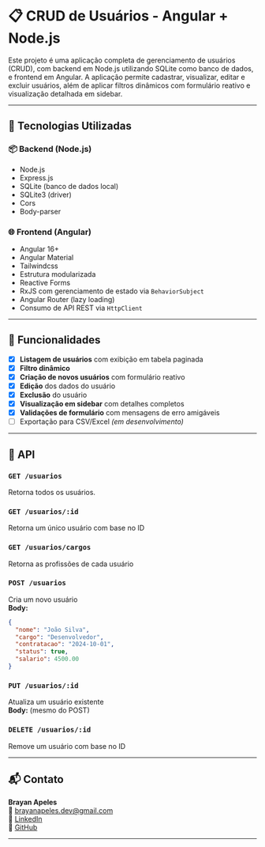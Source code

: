 # 📋 CRUD de Usuários - Angular + Node.js

Este projeto é uma aplicação completa de gerenciamento de usuários (CRUD), com backend em Node.js utilizando SQLite como banco de dados, e frontend em Angular. A aplicação permite cadastrar, visualizar, editar e excluir usuários, além de aplicar filtros dinâmicos com formulário reativo e visualização detalhada em sidebar.

---

## 🚀 Tecnologias Utilizadas

### 📦 Backend (Node.js)
- Node.js
- Express.js
- SQLite (banco de dados local)
- SQLite3 (driver)
- Cors
- Body-parser

### 🌐 Frontend (Angular)
- Angular 16+
- Angular Material
- Tailwindcss
- Estrutura modularizada
- Reactive Forms
- RxJS com gerenciamento de estado via `BehaviorSubject`
- Angular Router (lazy loading)
- Consumo de API REST via `HttpClient`

---

## 📌 Funcionalidades

- [x] **Listagem de usuários** com exibição em tabela paginada
- [x] **Filtro dinâmico**
- [x] **Criação de novos usuários** com formulário reativo
- [x] **Edição** dos dados do usuário
- [x] **Exclusão** do usuário
- [x] **Visualização em sidebar** com detalhes completos
- [x] **Validações de formulário** com mensagens de erro amigáveis
- [ ] Exportação para CSV/Excel *(em desenvolvimento)*

---

## 📮 API

### `GET /usuarios`
Retorna todos os usuários.  

### `GET /usuarios/:id`
Retorna um único usuário com base no ID

### `GET /usuarios/cargos`
Retorna as profissões de cada usuário

### `POST /usuarios`
Cria um novo usuário  
**Body:**
```json
{
  "nome": "João Silva",
  "cargo": "Desenvolvedor",
  "contratacao": "2024-10-01",
  "status": true,
  "salario": 4500.00
}
```

### `PUT /usuarios/:id`
Atualiza um usuário existente  
**Body:** (mesmo do POST)

### `DELETE /usuarios/:id`
Remove um usuário com base no ID

---

## 📬 Contato

**Brayan Apeles**  
📧 brayanapeles.dev@gmail.com  
🔗 [LinkedIn](https://www.linkedin.com/in/brayan-apeles-2814872a2/)  
🐙 [GitHub](https://github.com/bnoa-io)

---
